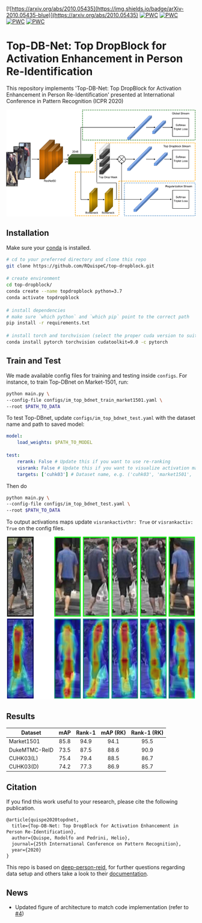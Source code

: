[![https://arxiv.org/abs/2010.05435](https://img.shields.io/badge/arXiv-2010.05435-blue)](https://arxiv.org/abs/2010.05435)
[![PWC](https://img.shields.io/endpoint.svg?url=https://paperswithcode.com/badge/top-db-net-top-dropblock-for-activation/person-re-identification-on-cuhk03-detected)](https://paperswithcode.com/sota/person-re-identification-on-cuhk03-detected?p=top-db-net-top-dropblock-for-activation)
[![PWC](https://img.shields.io/endpoint.svg?url=https://paperswithcode.com/badge/top-db-net-top-dropblock-for-activation/person-re-identification-on-cuhk03-labeled)](https://paperswithcode.com/sota/person-re-identification-on-cuhk03-labeled?p=top-db-net-top-dropblock-for-activation)
[![PWC](https://img.shields.io/endpoint.svg?url=https://paperswithcode.com/badge/top-db-net-top-dropblock-for-activation/person-re-identification-on-dukemtmc-reid)](https://paperswithcode.com/sota/person-re-identification-on-dukemtmc-reid?p=top-db-net-top-dropblock-for-activation)
[![PWC](https://img.shields.io/endpoint.svg?url=https://paperswithcode.com/badge/top-db-net-top-dropblock-for-activation/person-re-identification-on-market-1501)](https://paperswithcode.com/sota/person-re-identification-on-market-1501?p=top-db-net-top-dropblock-for-activation)

Top-DB-Net: Top DropBlock for Activation Enhancement in Person Re-Identification
===========

This repository implements 'Top-DB-Net: Top DropBlock for Activation Enhancement in Person Re-Identification' presented at International Conference in Pattern Recognition (ICPR 2020)

![](architecture.png)

## Installation

Make sure your [conda](https://www.anaconda.com/distribution/) is installed.

```bash
# cd to your preferred directory and clone this repo
git clone https://github.com/RQuispeC/top-dropblock.git

# create environment
cd top-dropblock/
conda create --name topdropblock python=3.7
conda activate topdropblock

# install dependencies
# make sure `which python` and `which pip` point to the correct path
pip install -r requirements.txt

# install torch and torchvision (select the proper cuda version to suit your machine)
conda install pytorch torchvision cudatoolkit=9.0 -c pytorch
```

## Train and Test

We made available config files for training and testing inside `configs`. For instance, to train Top-DBnet on Market-1501, run:

```bash
python main.py \
--config-file configs/im_top_bdnet_train_market1501.yaml \
--root $PATH_TO_DATA
```

To test Top-DBnet, update `configs/im_top_bdnet_test.yaml` with the dataset name and path to saved model:

```yaml
model:
    load_weights: $PATH_TO_MODEL

test:
    rerank: False # Update this if you want to use re-ranking
    visrank: False # Update this if you want to visualize activation maps
    targets: ['cuhk03'] # Dataset name, e.g. ('cuhk03', 'market1501', 'dukemtmcreid')
```

Then do

```bash
python main.py \
--config-file configs/im_top_bdnet_test.yaml \
--root $PATH_TO_DATA
```

To output activations maps update `visrankactivthr: True` or `visrankactiv: True` on the config files.

<p align="center">
    <img src="activation_sample.jpg" alt="drawing" width="500"/>
</p>

Results
--------

| Dataset       | mAP  | Rank-1 | mAP (RK)| Rank-1 (RK)  | 
| ------------- |:----:|:------:|:-------:|:------------:|
| Market1501    | 85.8 | 94.9   | 94.1    | 95.5         |
| DukeMTMC-ReID | 73.5 | 87.5   | 88.6    | 90.9         |
| CUHK03(L)     | 75.4 | 79.4   | 88.5    | 86.7         |
| CUHK03(D)     | 74.2 | 77.3   | 86.9    | 85.7         |


Citation
---------
If you find this work useful to your research, please cite the following publication.

```
@article{quispe2020topdnet,
  title={Top-DB-Net: Top DropBlock for Activation Enhancement in Person Re-Identification},
  author={Quispe, Rodolfo and Pedrini, Helio},
  journal={25th International Conference on Pattern Recognition},
  year={2020}
}
```

This repo is based on [deep-person-reid](https://github.com/KaiyangZhou/deep-person-reid), for further questions regarding data setup and others take a look to their [documentation](https://kaiyangzhou.github.io/deep-person-reid/).


News
--------
* Updated figure of architecture to match code implementation (refer to [#4](https://github.com/RQuispeC/top-dropblock/issues/4))